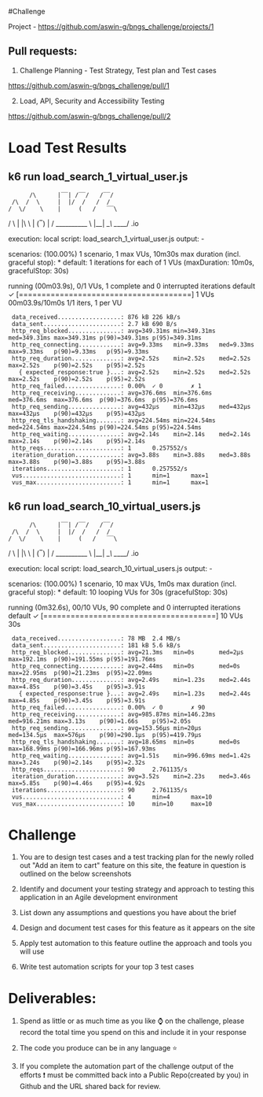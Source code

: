 #Challenge

Project - https://github.com/aswin-g/bngs_challenge/projects/1


## Pull requests:

1. Challenge Planning - Test Strategy, Test plan and Test cases

https://github.com/aswin-g/bngs_challenge/pull/1

2. Load, API, Security and Accessibility Testing

https://github.com/aswin-g/bngs_challenge/pull/2



# Load Test Results

## k6 run load_search_1_virtual_user.js 


          /\      |‾‾| /‾‾/   /‾‾/   
     /\  /  \     |  |/  /   /  /    
    /  \/    \    |     (   /   ‾‾\  
   /          \   |  |\  \ |  (‾)  | 
  / __________ \  |__| \__\ \_____/ .io

  execution: local
     script: load_search_1_virtual_user.js
     output: -

  scenarios: (100.00%) 1 scenario, 1 max VUs, 10m30s max duration (incl. graceful stop):
           * default: 1 iterations for each of 1 VUs (maxDuration: 10m0s, gracefulStop: 30s)


running (00m03.9s), 0/1 VUs, 1 complete and 0 interrupted iterations
default ✓ [======================================] 1 VUs  00m03.9s/10m0s  1/1 iters, 1 per VU

     data_received..................: 876 kB 226 kB/s
     data_sent......................: 2.7 kB 690 B/s
     http_req_blocked...............: avg=349.31ms min=349.31ms med=349.31ms max=349.31ms p(90)=349.31ms p(95)=349.31ms
     http_req_connecting............: avg=9.33ms   min=9.33ms   med=9.33ms   max=9.33ms   p(90)=9.33ms   p(95)=9.33ms  
     http_req_duration..............: avg=2.52s    min=2.52s    med=2.52s    max=2.52s    p(90)=2.52s    p(95)=2.52s   
       { expected_response:true }...: avg=2.52s    min=2.52s    med=2.52s    max=2.52s    p(90)=2.52s    p(95)=2.52s   
     http_req_failed................: 0.00%  ✓ 0        ✗ 1  
     http_req_receiving.............: avg=376.6ms  min=376.6ms  med=376.6ms  max=376.6ms  p(90)=376.6ms  p(95)=376.6ms 
     http_req_sending...............: avg=432µs    min=432µs    med=432µs    max=432µs    p(90)=432µs    p(95)=432µs   
     http_req_tls_handshaking.......: avg=224.54ms min=224.54ms med=224.54ms max=224.54ms p(90)=224.54ms p(95)=224.54ms
     http_req_waiting...............: avg=2.14s    min=2.14s    med=2.14s    max=2.14s    p(90)=2.14s    p(95)=2.14s   
     http_reqs......................: 1      0.257552/s
     iteration_duration.............: avg=3.88s    min=3.88s    med=3.88s    max=3.88s    p(90)=3.88s    p(95)=3.88s   
     iterations.....................: 1      0.257552/s
     vus............................: 1      min=1      max=1
     vus_max........................: 1      min=1      max=1

## k6 run load_search_10_virtual_users.js 


          /\      |‾‾| /‾‾/   /‾‾/   
     /\  /  \     |  |/  /   /  /    
    /  \/    \    |     (   /   ‾‾\  
   /          \   |  |\  \ |  (‾)  | 
  / __________ \  |__| \__\ \_____/ .io

  execution: local
     script: load_search_10_virtual_users.js
     output: -

  scenarios: (100.00%) 1 scenario, 10 max VUs, 1m0s max duration (incl. graceful stop):
           * default: 10 looping VUs for 30s (gracefulStop: 30s)


running (0m32.6s), 00/10 VUs, 90 complete and 0 interrupted iterations
default ✓ [======================================] 10 VUs  30s

     data_received..................: 78 MB  2.4 MB/s
     data_sent......................: 181 kB 5.6 kB/s
     http_req_blocked...............: avg=21.3ms   min=0s       med=2µs      max=192.1ms  p(90)=191.55ms p(95)=191.76ms
     http_req_connecting............: avg=2.44ms   min=0s       med=0s       max=22.95ms  p(90)=21.23ms  p(95)=22.09ms 
     http_req_duration..............: avg=2.49s    min=1.23s    med=2.44s    max=4.85s    p(90)=3.45s    p(95)=3.91s   
       { expected_response:true }...: avg=2.49s    min=1.23s    med=2.44s    max=4.85s    p(90)=3.45s    p(95)=3.91s   
     http_req_failed................: 0.00%  ✓ 0        ✗ 90  
     http_req_receiving.............: avg=985.87ms min=146.23ms med=916.21ms max=3.13s    p(90)=1.66s    p(95)=2.05s   
     http_req_sending...............: avg=153.56µs min=20µs     med=134.5µs  max=576µs    p(90)=290.1µs  p(95)=419.79µs
     http_req_tls_handshaking.......: avg=18.65ms  min=0s       med=0s       max=168.99ms p(90)=166.96ms p(95)=167.93ms
     http_req_waiting...............: avg=1.51s    min=996.69ms med=1.42s    max=3.24s    p(90)=2.14s    p(95)=2.32s   
     http_reqs......................: 90     2.761135/s
     iteration_duration.............: avg=3.52s    min=2.23s    med=3.46s    max=5.85s    p(90)=4.46s    p(95)=4.92s   
     iterations.....................: 90     2.761135/s
     vus............................: 4      min=4      max=10
     vus_max........................: 10     min=10     max=10

# Challenge

1. You are to design test cases and a test tracking plan for the newly rolled out "Add an item to cart" feature on this site, the feature in question is outlined on the below screenshots

2. Identify and document your testing strategy and approach to testing this application in an Agile development environment

3. List down any assumptions and questions you have about the brief

4. Design and document test cases for this feature as it appears on the site

5. Apply test automation to this feature outline the approach and tools you will use

6. Write test automation scripts for your top 3 test cases

# Deliverables:

1. Spend as little or as much time as you like ⌚ on the challenge, please record the total time you spend on this and include it in your response

2. The code you produce can be in any language ⭐

3. If you complete the automation part of the challenge output of the efforts ❗ must be committed back into a Public Repo(created by you) in Github and the URL shared back for review.